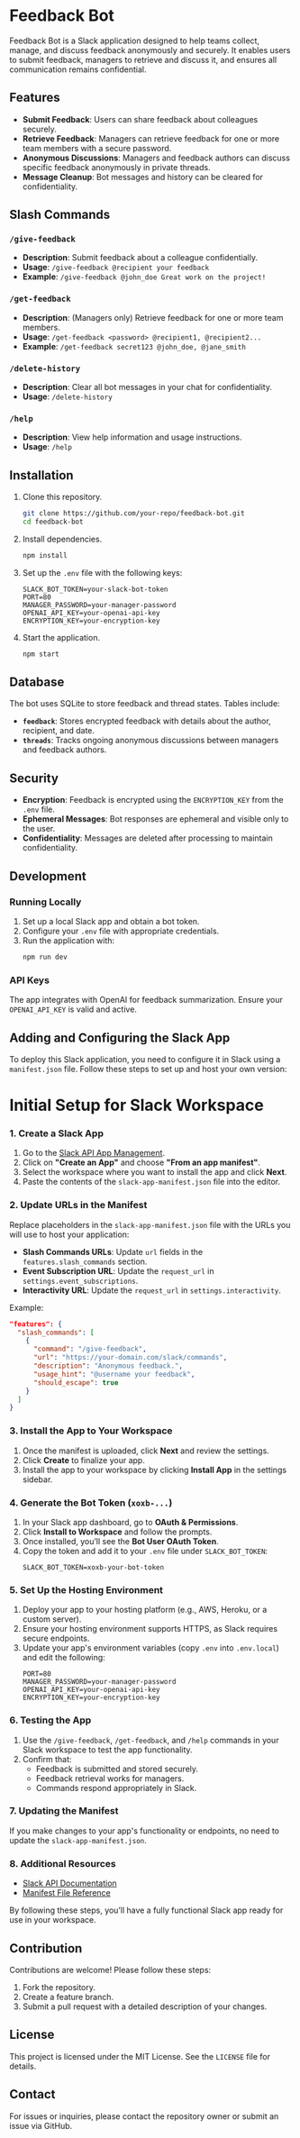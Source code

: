 # Feedback Bot

Feedback Bot is a Slack application designed to help teams collect, manage, and discuss feedback anonymously and securely. It enables users to submit feedback, managers to retrieve and discuss it, and ensures all communication remains confidential.

## Features

- **Submit Feedback**: Users can share feedback about colleagues securely.
- **Retrieve Feedback**: Managers can retrieve feedback for one or more team members with a secure password.
- **Anonymous Discussions**: Managers and feedback authors can discuss specific feedback anonymously in private threads.
- **Message Cleanup**: Bot messages and history can be cleared for confidentiality.

## Slash Commands

### `/give-feedback`
- **Description**: Submit feedback about a colleague confidentially.
- **Usage**: `/give-feedback @recipient your feedback`
- **Example**: `/give-feedback @john_doe Great work on the project!`

### `/get-feedback`
- **Description**: (Managers only) Retrieve feedback for one or more team members.
- **Usage**: `/get-feedback <password> @recipient1, @recipient2...`
- **Example**: `/get-feedback secret123 @john_doe, @jane_smith`

### `/delete-history`
- **Description**: Clear all bot messages in your chat for confidentiality.
- **Usage**: `/delete-history`

### `/help`
- **Description**: View help information and usage instructions.
- **Usage**: `/help`

## Installation

1. Clone this repository.
   ```bash
   git clone https://github.com/your-repo/feedback-bot.git
   cd feedback-bot
   ```

2. Install dependencies.
   ```bash
   npm install
   ```

3. Set up the `.env` file with the following keys:
   ```dotenv
   SLACK_BOT_TOKEN=your-slack-bot-token
   PORT=80
   MANAGER_PASSWORD=your-manager-password
   OPENAI_API_KEY=your-openai-api-key
   ENCRYPTION_KEY=your-encryption-key
   ```

4. Start the application.
   ```bash
   npm start
   ```

## Database

The bot uses SQLite to store feedback and thread states. Tables include:
- **`feedback`**: Stores encrypted feedback with details about the author, recipient, and date.
- **`threads`**: Tracks ongoing anonymous discussions between managers and feedback authors.

## Security

- **Encryption**: Feedback is encrypted using the `ENCRYPTION_KEY` from the `.env` file.
- **Ephemeral Messages**: Bot responses are ephemeral and visible only to the user.
- **Confidentiality**: Messages are deleted after processing to maintain confidentiality.

## Development

### Running Locally
1. Set up a local Slack app and obtain a bot token.
2. Configure your `.env` file with appropriate credentials.
3. Run the application with:
   ```bash
   npm run dev
   ```

### API Keys
The app integrates with OpenAI for feedback summarization. Ensure your `OPENAI_API_KEY` is valid and active.

## Adding and Configuring the Slack App

To deploy this Slack application, you need to configure it in Slack using a `manifest.json` file. Follow these steps to set up and host your own version:

# Initial Setup for Slack Workspace
### 1. Create a Slack App

1. Go to the [Slack API App Management](https://api.slack.com/apps).
2. Click on **"Create an App"** and choose **"From an app manifest"**.
3. Select the workspace where you want to install the app and click **Next**.
4. Paste the contents of the `slack-app-manifest.json` file into the editor.

### 2. Update URLs in the Manifest

Replace placeholders in the `slack-app-manifest.json` file with the URLs you will use to host your application:
- **Slash Commands URLs**: Update `url` fields in the `features.slash_commands` section.
- **Event Subscription URL**: Update the `request_url` in `settings.event_subscriptions`.
- **Interactivity URL**: Update the `request_url` in `settings.interactivity`.

Example:
```json
"features": {
  "slash_commands": [
    {
      "command": "/give-feedback",
      "url": "https://your-domain.com/slack/commands",
      "description": "Anonymous feedback.",
      "usage_hint": "@username your feedback",
      "should_escape": true
    }
  ]
}
```

### 3. Install the App to Your Workspace

1. Once the manifest is uploaded, click **Next** and review the settings.
2. Click **Create** to finalize your app.
3. Install the app to your workspace by clicking **Install App** in the settings sidebar.

### 4. Generate the Bot Token (`xoxb-...`)

1. In your Slack app dashboard, go to **OAuth & Permissions**.
2. Click **Install to Workspace** and follow the prompts.
3. Once installed, you’ll see the **Bot User OAuth Token**.
4. Copy the token and add it to your `.env` file under `SLACK_BOT_TOKEN`:
   ```env
   SLACK_BOT_TOKEN=xoxb-your-bot-token
   ```

### 5. Set Up the Hosting Environment

1. Deploy your app to your hosting platform (e.g., AWS, Heroku, or a custom server).
2. Ensure your hosting environment supports HTTPS, as Slack requires secure endpoints.
3. Update your app's environment variables (copy `.env` into `.env.local`) and edit the following:
   ```env
   PORT=80
   MANAGER_PASSWORD=your-manager-password
   OPENAI_API_KEY=your-openai-api-key
   ENCRYPTION_KEY=your-encryption-key
   ```

### 6. Testing the App

1. Use the `/give-feedback`, `/get-feedback`, and `/help` commands in your Slack workspace to test the app functionality.
2. Confirm that:
   - Feedback is submitted and stored securely.
   - Feedback retrieval works for managers.
   - Commands respond appropriately in Slack.

### 7. Updating the Manifest

If you make changes to your app's functionality or endpoints, no need to update the `slack-app-manifest.json`.

### 8. Additional Resources

- [Slack API Documentation](https://api.slack.com/)
- [Manifest File Reference](https://api.slack.com/reference/manifests)

By following these steps, you’ll have a fully functional Slack app ready for use in your workspace.

## Contribution

Contributions are welcome! Please follow these steps:
1. Fork the repository.
2. Create a feature branch.
3. Submit a pull request with a detailed description of your changes.

## License

This project is licensed under the MIT License. See the `LICENSE` file for details.

## Contact

For issues or inquiries, please contact the repository owner or submit an issue via GitHub.
